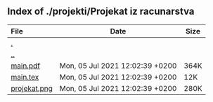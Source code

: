 ## Index of ./projekti/Projekat iz racunarstva

File | Date | Size
:--- | --- | ---
[.](.) | |
[..](..) | |
[main.pdf](main.pdf) | Mon, 05 Jul 2021 12:02:39 +0200 | 364K
[main.tex](main.tex) | Mon, 05 Jul 2021 12:02:39 +0200 | 12K
[projekat.png](projekat.png) | Mon, 05 Jul 2021 12:02:39 +0200 | 280K
